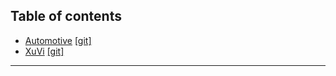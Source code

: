 ## Table of contents
* [Automotive](https://minhmocmeo.github.io/Automotive) [[git]](https://github.com/minhmocmeo/minhmocmeo.github.io/blob/main/Automotive.md)
* [XuVi](https://xuvi-vn.github.io/) [[git]](https://github.com/xuvi-vn/xuvi-vn.github.io)
---
